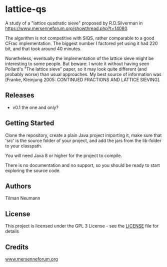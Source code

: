 # lattice-qs

A study of a "lattice quadratic sieve" proposed by R.D.Silverman in https://www.mersenneforum.org/showthread.php?t=14080.

The algorithm is not competitive with SIQS, rather comparable to a good CFrac implementation. The biggest number I factored yet
using it had 220 bit, and that took around 40 minutes.

Nonetheless, eventually the implementation of the lattice sieve might be interesting to some people.
But beware: I wrote it without having seen Pollard's "The lattice sieve" paper, so it may look quite different (and probably worse) than usual approaches. My best source of information was [Franke, Kleinjung 2005: CONTINUED FRACTIONS AND LATTICE SIEVING].

## Releases

* v0.1 the one and only?


## Getting Started

Clone the repository, create a plain Java project importing it, make sure that 'src' is the source folder of your project, and add the jars from the lib-folder to your classpath. 

You will need Java 8 or higher for the project to compile.

There is no documentation and no support, so you should be ready to start exploring the source code.


## Authors

Tilman Neumann


## License

This project is licensed under the GPL 3 License - see the [LICENSE](LICENSE) file for details


## Credits

www.mersenneforum.org


